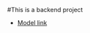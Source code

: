 #This is a backend project

- [Model link](https://app.eraser.io/workspace/YtPqZ1VogxGy1jzIDkzj?origin=share)


